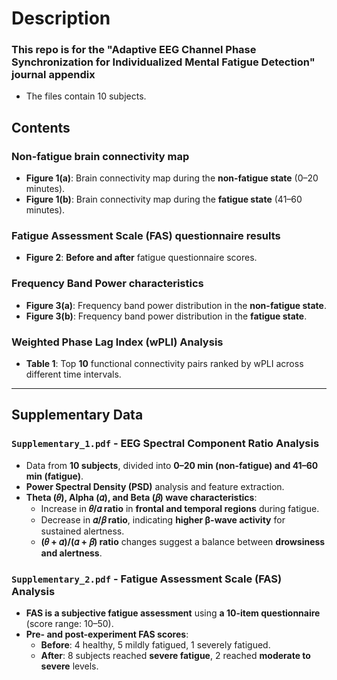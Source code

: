 # Description
### This repo is for the "Adaptive EEG Channel Phase Synchronization for Individualized Mental Fatigue Detection" journal appendix
* The files contain 10 subjects.
## Contents

###  Non-fatigue brain connectivity map
- **Figure 1(a)**: Brain connectivity map during the **non-fatigue state** (0–20 minutes).
- **Figure 1(b)**: Brain connectivity map during the **fatigue state** (41–60 minutes).
  
###  Fatigue Assessment Scale (FAS) questionnaire results
- **Figure 2**: **Before and after** fatigue questionnaire scores.

###  Frequency Band Power characteristics
- **Figure 3(a)**: Frequency band power distribution in the **non-fatigue state**.
- **Figure 3(b)**: Frequency band power distribution in the **fatigue state**.

###  Weighted Phase Lag Index (wPLI) Analysis
- **Table 1**: Top **10** functional connectivity pairs ranked by wPLI across different time intervals.

---

##  Supplementary Data

###  `Supplementary_1.pdf` - EEG Spectral Component Ratio Analysis
- Data from **10 subjects**, divided into **0–20 min (non-fatigue) and 41–60 min (fatigue)**.
- **Power Spectral Density (PSD)** analysis and feature extraction.
- **Theta (𝜃), Alpha (𝛼), and Beta (𝛽) wave characteristics**:
  - Increase in **𝜃/𝛼 ratio** in **frontal and temporal regions** during fatigue.
  - Decrease in **𝛼/𝛽 ratio**, indicating **higher β-wave activity** for sustained alertness.
  - **(𝜃 + 𝛼)/(𝛼 + 𝛽) ratio** changes suggest a balance between **drowsiness and alertness**.

###  `Supplementary_2.pdf` - Fatigue Assessment Scale (FAS) Analysis
- **FAS is a subjective fatigue assessment** using **a 10-item questionnaire** (score range: 10–50).
- **Pre- and post-experiment FAS scores**:
  - **Before**: 4 healthy, 5 mildly fatigued, 1 severely fatigued.
  - **After**: 8 subjects reached **severe fatigue**, 2 reached **moderate to severe** levels.


